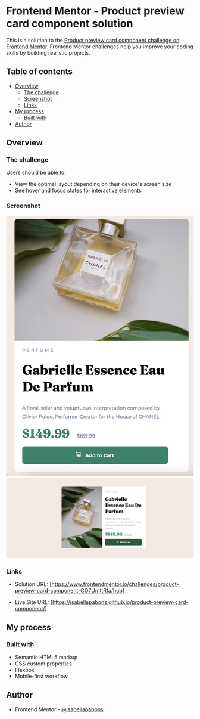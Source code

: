 # Frontend Mentor - Product preview card component solution

This is a solution to the [Product preview card component challenge on Frontend Mentor](https://www.frontendmentor.io/challenges/product-preview-card-component-GO7UmttRfa). Frontend Mentor challenges help you improve your coding skills by building realistic projects.

## Table of contents

- [Overview](#overview)
  - [The challenge](#the-challenge)
  - [Screenshot](#screenshot)
  - [Links](#links)
- [My process](#my-process)
  - [Built with](#built-with)
- [Author](#author)

## Overview

### The challenge

Users should be able to:

- View the optimal layout depending on their device's screen size
- See hover and focus states for interactive elements

### Screenshot

![](./images/mobile.png)
![](./images/desktop.png)

### Links

- Solution URL: [https://www.frontendmentor.io/challenges/product-preview-card-component-GO7UmttRfa/hub]

- Live Site URL: [https://isabellapabons.github.io/product-preview-card-component/]

## My process

### Built with

- Semantic HTML5 markup
- CSS custom properties
- Flexbox
- Mobile-first workflow

## Author

- Frontend Mentor - [@isabellapabons](https://www.frontendmentor.io/profile/isabellapabons)
